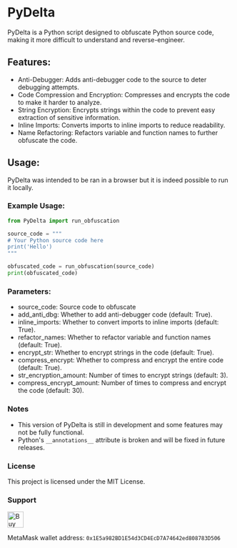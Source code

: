 # PyDelta

PyDelta is a Python script designed to obfuscate Python source code, making it more difficult to understand and reverse-engineer.

## Features:
* Anti-Debugger: Adds anti-debugger code to the source to deter debugging attempts.
* Code Compression and Encryption: Compresses and encrypts the code to make it harder to analyze.
* String Encryption: Encrypts strings within the code to prevent easy extraction of sensitive information.
* Inline Imports: Converts imports to inline imports to reduce readability.
* Name Refactoring: Refactors variable and function names to further obfuscate the code.

## Usage:
PyDelta was intended to be ran in a browser but it is indeed possible to run it locally.

### Example Usage:
```py
from PyDelta import run_obfuscation

source_code = """
# Your Python source code here
print('Hello')
"""

obfuscated_code = run_obfuscation(source_code)
print(obfuscated_code)
```

### Parameters:
* source_code: Source code to obfuscate
* add_anti_dbg: Whether to add anti-debugger code (default: True).
* inline_imports: Whether to convert imports to inline imports (default: True).
* refactor_names: Whether to refactor variable and function names (default: True).
* encrypt_str: Whether to encrypt strings in the code (default: True).
* compress_encrypt: Whether to compress and encrypt the entire code (default: True).
* str_encryption_amount: Number of times to encrypt strings (default: 3).
* compress_encrypt_amount: Number of times to compress and encrypt the code (default: 30).

### Notes
* This version of PyDelta is still in development and some features may not be fully functional.
* Python's `__annotations__` attribute is broken and will be fixed in future releases.

### License
This project is licensed under the MIT License.

### Support
<a href='https://ko-fi.com/D1D3NTABI' target='_blank'><img height='36' style='border:0px;height:36px;' src='https://storage.ko-fi.com/cdn/kofi2.png?v=3' border='0' alt='Buy Me a Coffee at ko-fi.com' /></a>

MetaMask wallet address: `0x1E5a982BD1E54d3CD4EcD7A74642ed808783D506`